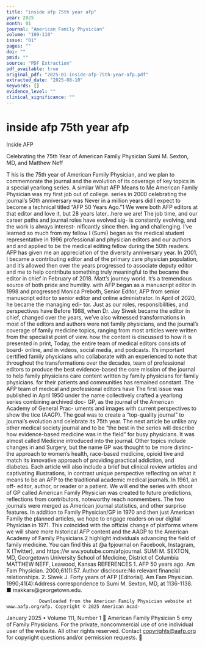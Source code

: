```yaml
---
title: "inside afp 75th year afp"
year: 2025
month: 01
journal: "American Family Physician"
volume: "109-110"
issue: "01"
pages: ""
doi: ""
pmid: ""
source: "PDF Extraction"
pdf_available: true
original_pdf: "2025-01-inside-afp-75th-year-afp.pdf"
extracted_date: "2025-08-10"
keywords: []
evidence_level: ""
clinical_significance: ""
---
```


# inside afp 75th year afp

Inside AFP


Celebrating the 75th Year of American Family Physician
Sumi M. Sexton, MD, and Matthew Neff




T      his is the 75th year of American Family Physician, and we
       plan to commemorate the journal and the evolution of
its coverage of key topics in a special yearlong series. A similar
                                                                             What AFP Means to Me
                                                                             American Family Physician was my first job out of college.
series in 2000 celebrating the journal’s 50th anniversary was                Never in a million years did I expect to become a technical
titled “AFP 50 Years Ago.”1 We were both AFP editors at that                 editor and love it, but 28 years later…here we are! The job
time, and our career paths and journal roles have evolved sig-               is constantly evolving, and the work is always interest-
nificantly since then.                                                       ing and challenging. I’ve learned so much from my fellow
   I (Sumi) began as the medical student representative in 1996              professional and physician editors and our authors and
and applied to be the medical editing fellow during the 50th                 readers. AFP has given me an appreciation of the diversity
anniversary year. In 2001, I became a contributing editor and                of the primary care physician population, and it’s allowed
then over the years progressed to associate deputy editor and                me to help contribute something truly meaningful to the
became the editor in chief in February of 2018. Matt’s journey               world. It’s a tremendous source of both pride and humility.
with AFP began as a manuscript editor in 1998 and progressed                                            Monica Preboth, Senior Editor, AFP
from senior manuscript editor to senior editor and online
administrator. In April of 2020, he became the managing edi-
tor. Just as our roles, responsibilities, and perspectives have             Before 1988, when Dr. Jay Siwek became the editor in chief,
changed over the years, we’ve also witnessed transformations in           most of the editors and authors were not family physicians, and
the journal’s coverage of family medicine topics, ranging from            most articles were written from the specialist point of view.
how the content is discussed to how it is presented in print,             Today, the entire team of medical editors consists of board-
online, and in videos, social media, and podcasts. It’s important         certified family physicians who collaborate with an experienced
to note that throughout the transformations over the decades,             team of professional editors to produce the best evidence-based
the core mission of the journal to help family physicians care            content written by family physicians for family physicians.
for their patients and communities has remained constant.                   The AFP team of medical and professional editors have
   The first issue was published in April 1950 under the name             collectively crafted a yearlong series combining archived doc-
GP, as the journal of the American Academy of General Prac-               uments and images with current perspectives to show the
tice (AAGP). The goal was to create a “top-quality journal” to            journal’s evolution and celebrate its 75th year. The next article
be unlike any other medical society journal and to be “the best           in the series will describe how evidence-based medicine was
in the field” for busy physicians. It was almost called Medicine          introduced into the journal. Other topics include changes in
and Surgery, but the name GP was thought to be more distinc-              the approach to women’s health, race-based medicine, opioid
tive and match its innovative approach of providing practical             addiction, and diabetes. Each article will also include a brief but
clinical review articles and captivating illustrations, in contrast       unique perspective reflecting on what it means to be an AFP
to the traditional academic medical journals. In 1961, an off-            editor, author, or reader or a patient. We will end the series with
shoot of GP called American Family Physician was created to               future predictions, reflections from contributors, noteworthy
reach nonmembers. The two journals were merged as American                journal statistics, and other surprise features. In addition to
Family Physician/GP in 1970 and then just American Family                 the planned articles, we hope to engage readers on our digital
Physician in 1971. This coincided with the official change of             platforms where we will share more historical AFP content and
the AAGP to the American Academy of Family Physicians.2                   highlight individuals advancing the field of family medicine.
                                                                          You can find this at @​a fpjournal on Facebook, Instagram, X
                                                                          (Twitter), and https://​w ww.youtube.com/afpjournal.
   SUMI M. SEXTON, MD, Georgetown University School
   of Medicine, District of Columbia
   MATTHEW NEFF, Leawood, Kansas
                                                                          REFERENCES
                                                                          1. AFP 50 years ago. Am Fam Physician. 2000;​61(1):​57.
   Author disclosure:​No relevant financial relationships.
                                                                          2. Siwek J. Forty years of AFP [Editorial]. Am Fam Physician. 1990;​41(4):​
   Address correspondence to Sumi M. Sexton, MD, at                          1136-1138. ■
   makkars@​georgetown.edu.



                Downloaded from the American Family Physician website at www.aafp.org/afp. Copyright © 2025 American Acad-
January 2025 • Volume 111, Number 1                                                                                   American Family Physician 5
                emy of Family Physicians. For the private, noncommercial use of one individual user of the website. All other rights
                          reserved. Contact copyrights@aafp.org for copyright questions and/or permission requests.
